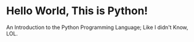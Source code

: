 # Hello World, This is Python!
An Introduction to the Python Programming Language; Like I didn't Know, LOL.
